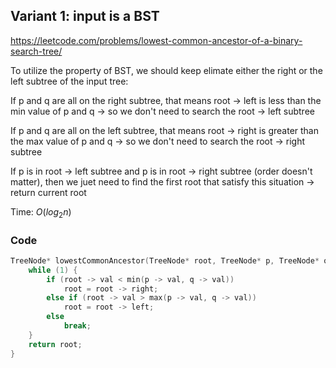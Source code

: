 ## Variant 1: input is a BST

https://leetcode.com/problems/lowest-common-ancestor-of-a-binary-search-tree/

To utilize the property of BST, we should keep elimate either the right or the left subtree of the input tree:

If p and q are all on the right subtree, that means root -> left is less than the min value of p and q
  -> so we don't need to search the root -> left subtree

If p and q are all on the left subtree, that means root -> right is greater than the max value of p and q
  -> so we don't need to search the root -> right subtree
  
If p is in root -> left subtree and p is in root -> right subtree (order doesn't matter), then we juet need to find the first root that satisfy this situation
  -> return current root

Time: $O(log_2{n})$

### Code

```c
TreeNode* lowestCommonAncestor(TreeNode* root, TreeNode* p, TreeNode* q) {
    while (1) {
        if (root -> val < min(p -> val, q -> val))
            root = root -> right;
        else if (root -> val > max(p -> val, q -> val))
            root = root -> left;
        else
            break;
    }
    return root;
}
```